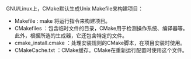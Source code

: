 GNU/Linux上，CMake默认生成Unix Makefile来构建项目： 

+ Makefile : make 将运行指令来构建项目。 
+ CMakefiles ：包含临时文件的目录，CMake用于检测操作系统、编译器等。此外，根据所选的生成器，它还包含特定的文件。 
+ cmake_install.cmake ：处理安装规则的CMake脚本，在项目安装时使用。 
+ CMakeCache.txt ：CMake缓存。CMake在重新运行配置时使用这个文件。